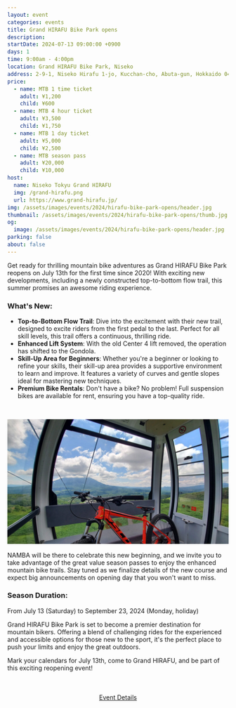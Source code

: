 ```yaml
---
layout: event
categories: events
title: Grand HIRAFU Bike Park opens
description:
startDate: 2024-07-13 09:00:00 +0900
days: 1
time: 9:00am - 4:00pm
location: Grand HIRAFU Bike Park, Niseko
address: 2-9-1, Niseko Hirafu 1-jo, Kucchan-cho, Abuta-gun, Hokkaido 044-0080
price:
  - name: MTB 1 time ticket
    adult: ¥1,200
    child: ¥600
  - name: MTB 4 hour ticket
    adult: ¥3,500
    child: ¥1,750
  - name: MTB 1 day ticket
    adult: ¥5,000
    child: ¥2,500
  - name: MTB season pass
    adult: ¥20,000
    child: ¥10,000
host:
  name: Niseko Tokyu Grand HIRAFU
  img: /grand-hirafu.png
  url: https://www.grand-hirafu.jp/
img: /assets/images/events/2024/hirafu-bike-park-opens/header.jpg
thumbnail: /assets/images/events/2024/hirafu-bike-park-opens/thumb.jpg
og:
  image: /assets/images/events/2024/hirafu-bike-park-opens/header.jpg
parking: false
about: false
---
```

Get ready for thrilling mountain bike adventures as Grand HIRAFU Bike Park reopens on July 13th for the first time since 2020! With exciting new developments, including a newly constructed top-to-bottom flow trail, this summer promises an awesome riding experience.

### What's New:

- <strong>Top-to-Bottom Flow Trail</strong>: Dive into the excitement with their new trail, designed to excite riders from the first pedal to the last. Perfect for all skill levels, this trail offers a continuous, thrilling ride.
- <strong>Enhanced Lift System</strong>: With the old Center 4 lift removed, the operation has shifted to the Gondola.
- <strong>Skill-Up Area for Beginners</strong>: Whether you're a beginner or looking to refine your skills, their skill-up area provides a supportive environment to learn and improve. It features a variety of curves and gentle slopes ideal for mastering new techniques.
- <strong>Premium Bike Rentals</strong>: Don't have a bike? No problem! Full suspension bikes are available for rent, ensuring you have a top-quality ride.

<br />

![](/assets/images/events/2024/hirafu-bike-park-opens/gondola.jpg)

NAMBA will be there to celebrate this new beginning, and we invite you to take advantage of the great value season passes to enjoy the enhanced mountain bike trails. Stay tuned as we finalize details of the new course and expect big announcements on opening day that you won't want to miss.

### Season Duration:
From July 13 (Saturday) to September 23, 2024 (Monday, holiday)

Grand HIRAFU Bike Park is set to become a premier destination for mountain bikers. Offering a blend of challenging rides for the experienced and accessible options for those new to the sport, it's the perfect place to push your limits and enjoy the great outdoors.

Mark your calendars for July 13th, come to Grand HIRAFU, and be part of this exciting reopening event!

<div style="text-align:center; margin:50px 0;">
  <a class="btn btn-primary" href="https://www.grand-hirafu.jp/blog/hirafu-news/2024/04/2024-2-12.html" target="_blank">Event Details</a>
</div>
